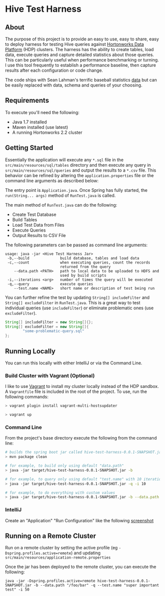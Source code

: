 # Hive Test Harness

## About

The purpose of this project is to provide an easy to use, easy to share, easy to deploy harness for testing Hive queries against [Hortonworks Data Platform](http://hortonworks.com/hdp/) (HDP) clusters.  The harness has the ability to create tables, load data, execute queries and capture detailed statistics about those queries.  This can be particularly useful when performance benchmarking or turning.  I use this tool frequently to establish a performance baseline, then capture results after each configuration or code change.

The code ships with Sean Lahman's terrific baseball statistics [data](http://www.seanlahman.com/baseball-archive/statistics/) but can be easily replaced with data, schema and queries of your choosing.

## Requirements

To execute you'll need the following:
* Java 1.7 installed
* Maven installed (use latest)
* A running Hortonworks 2.2 cluster

## Getting Started

Essentially the application will execute any `*.sql` file in the `src/main/resources/sql/tables` directory and then execute any query in `src/main/resources/sql/queries` and output the results to a `*.csv` file.  This behavior can be refined by altering the `application.properties` file or the command line arguments as described below:

The entry point is `Application.java`.  Once Spring has fully started, the `run(String... args)` method of `RunTest.java` is called.

The main method of `RunTest.java` can do the following:

* Create Test Database
* Build Tables
* Load Test Data from Files
* Execute Queries
* Output Results to CSV File

The following parameters can be passed as command line arguments:

```
usage: java -jar <Hive Test Harness Jar>
 -b,--build              build database, tables and load data
 -c,--count              when executing queries, count the records
                         returned from the query
    --data.path <PATH>   path to local data to be uploaded to HDFS and
                         used by build scripts
 -i,--iterations <arg>   number of times the query will be executed
 -q,--query              execute queries
    --test.name <NAME>   short name or description of test being run
```

You can further refine the test by updating `String[] includeFilter` and `String[] excludeFilter` in `RunTest.java`.  This is a great way to test individual queries (use `includeFilter`) or eliminate problematic ones (use `excludeFilter`).

```java
String[] includeFilter = new String[]{};
String[] excludeFilter = new String[]{
        "some-problematic-query.sql"
};
```

## Running Locally

You can run this locally with either IntelliJ or via the Command Line.

### Build Cluster with Vagrant (Optional)

I like to use [Vagrant](https://www.vagrantup.com/) to install my cluster locally instead of the HDP sandbox.  A `Vagrantfile` file is included in the root of the project.  To use, run the following commands:

```bash
> vagrant plugin install vagrant-multi-hostsupdater

> vagrant up
```

### Command Line

From the project's base directory execute the following from the command line:

```bash
# builds the spring boot jar called hive-test-harness-0.0.1-SNAPSHOT.jar
> mvn package clean

# for example, to build only using default "data.path"
> java -jar target/hive-test-harness-0.0.1-SNAPSHOT.jar -b

# for example, to query only using default "test.name" with 10 iterations
> java -jar target/hive-test-harness-0.0.1-SNAPSHOT.jar -q -i 10

# for example, to do everything with custom values
> java -jar target/hive-test-harness-0.0.1-SNAPSHOT.jar -b --data.path "/foo/bar" -q --test.name "super important test" -i 50

```

### IntelliJ

Create an "Application" "Run Configuration" like the following [screenshot](https://github.com/timveil/hive-test-harness/blob/master/docs/Run_Debug_Configurations.png)


## Running on a Remote Cluster

Run on a remote cluster by setting the active profile (eg `-Dspring.profiles.active=remote`) and updating `src/main/resources/application-remote.properties`

Once the jar has been deployed to the remote cluster, you can execute the following:

```
java -jar -Dspring.profiles.active=remote hive-test-harness-0.0.1-SNAPSHOT.jar -b --data.path "/foo/bar" -q --test.name "super important test" -i 50
```

